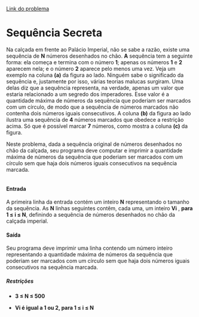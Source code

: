 [Link do problema](https://www.beecrowd.com.br/judge/problems/view/3048)
# Sequência Secreta
Na calçada em frente ao Palácio Imperial, não se sabe a razão, existe uma sequência de **N** números desenhados no chão. **A** sequência tem a seguinte forma: ela começa e termina com o número **1**; apenas os números **1** e **2** aparecem nela; e o número **2** aparece pelo menos uma vez. Veja um exemplo na coluna **(a)** da figura ao lado. Ninguém sabe o significado da sequência e, justamente por isso, várias teorias malucas surgiram. Uma delas diz que a sequência representa, na verdade, apenas um valor que estaria relacionado a um segredo dos imperadores. Esse valor é a quantidade máxima de números da sequência que poderiam ser marcados com um círculo, de modo que a sequência de números marcados não contenha dois números iguais consecutivos. A coluna **(b)** da figura ao lado ilustra uma sequência de **4** números marcados que obedece a restrição acima. Só que é possível marcar **7** números, como mostra a coluna **(c)** da figura.

Neste problema, dada a sequência original de números desenhados no chão da calçada, seu programa deve computar e imprimir a quantidade máxima de números da sequência que poderiam ser marcados com um círculo sem que haja dois números iguais consecutivos na sequência marcada.

<img alt="" src="https://resources.beecrowd.com.br/gallery/images/problems/UOJ_3035.png">

#### Entrada
A primeira linha da entrada contém um inteiro **N** representando o tamanho da sequência. As **N** linhas seguintes contêm, cada uma, um inteiro **Vi** , **para 1 ≤ i ≤ N**, definindo a sequência de números desenhados no chão da calçada imperial.

#### Saída
Seu programa deve imprimir uma linha contendo um número inteiro representando a quantidade máxima de números da sequência que poderiam ser marcados com um círculo sem que haja dois números iguais consecutivos na sequência marcada.

##### Restrições

- **3 ≤ N ≤ 500**

- **Vi é igual a 1 ou 2, para 1 ≤ i ≤ N**